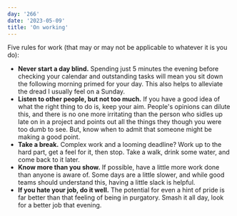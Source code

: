 ```yaml
---
day: '266'
date: '2023-05-09'
title: 'On working'
---
```


Five rules for work (that may or may not be applicable to whatever it is you do):

- **Never start a day blind.** Spending just 5 minutes the evening before checking your calendar and outstanding tasks will mean you sit down the following morning primed for your day. This also helps to alleviate the dread I usually feel on a Sunday.
- **Listen to other people, but not too much.** If you have a good idea of what the right thing to do is, keep your aim. People's opinions can dilute this, and there is no one more irritating than the person who sidles up late on in a project and points out all the things they though you were too dumb to see. But, know when to admit that someone might be making a good point.
- **Take a break.** Complex work and a looming deadline? Work up to the hard part, get a feel for it, then stop. Take a walk, drink some water, and come back to it later.
- **Know more than you show.** If possible, have a little more work done than anyone is aware of. Some days are a little slower, and while good teams should understand this, having a little slack is helpful.
- **If you hate your job, do it well.** The potential for even a hint of pride is far better than that feeling of being in purgatory. Smash it all day, look for a better job that evening.

